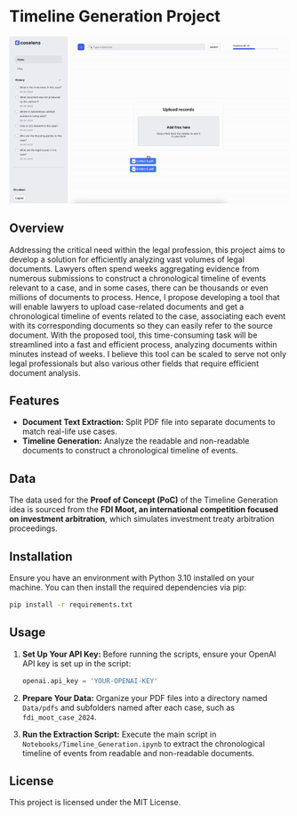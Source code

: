 # Timeline Generation Project
![Demo](CaseLensDemo.gif)

## Overview
Addressing the critical need within the legal profession, this project aims to develop a solution for efficiently analyzing vast volumes of legal documents. Lawyers often spend weeks aggregating evidence from numerous submissions to construct a chronological timeline of events relevant to a case, and in some cases, there can be thousands or even millions of documents to process. Hence, I propose developing a tool that will enable lawyers to upload case-related documents and get a chronological timeline of events related to the case, associating each event with its corresponding documents so they can easily refer to the source document. With the proposed tool, this time-consuming task will be streamlined into a fast and efficient process, analyzing documents within minutes instead of weeks. I believe this tool can be scaled to serve not only legal professionals but also various other fields that require efficient document analysis.

## Features
- **Document Text Extraction:** Split PDF file into separate documents to match real-life use cases.
- **Timeline Generation:** Analyze the readable and non-readable documents to construct a chronological timeline of events.

## Data
The data used for the **Proof of Concept (PoC)** of the Timeline Generation idea is sourced from the **FDI Moot, an international competition focused on investment arbitration**, which simulates investment treaty arbitration proceedings.

## Installation
Ensure you have an environment with Python 3.10 installed on your machine. You can then install the required dependencies via pip:

```bash
pip install -r requirements.txt
```

## Usage
1. **Set Up Your API Key:** Before running the scripts, ensure your OpenAI API key is set up in the script:

    ```python
    openai.api_key = 'YOUR-OPENAI-KEY'
    ```

2. **Prepare Your Data:** Organize your PDF files into a directory named `Data/pdfs` and subfolders named after each case, such as `fdi_moot_case_2024`.

3. **Run the Extraction Script:** Execute the main script in `Notebooks/Timeline_Generation.ipynb` to extract the chronological timeline of events from readable and non-readable documents.

## License
This project is licensed under the MIT License.